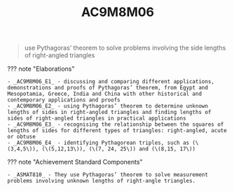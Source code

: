 ﻿---
backlinks:
- title: Learning Areas
  url: /sense/Teaching/Curriculum/v9/v9-learning-areas.html
tags: australian-curriculum
title: AC9M8M06
type: note
---
> use Pythagoras’ theorem to solve problems involving the side lengths of right-angled triangles

??? note "Elaborations"

	- _AC9M8M06_E1_ - discussing and comparing different applications, demonstrations and proofs of Pythagoras’ theorem, from Egypt and Mesopotamia, Greece, India and China with other historical and contemporary applications and proofs
	- _AC9M8M06_E2_ - using Pythagoras’ theorem to determine unknown lengths of sides in right-angled triangles and finding lengths of sides of right-angled triangles in practical applications
	- _AC9M8M06_E3_ - recognising the relationship between the squares of lengths of sides for different types of triangles: right-angled, acute or obtuse
	- _AC9M8M06_E4_ - identifying Pythagorean triples, such as (\(3,4,5\)), (\(5,12,13\)), (\(7, 24, 25\)) and (\(8,15, 17\))
??? note "Achievement Standard Components"

	- _ASMAT810_ - They use Pythagoras’ theorem to solve measurement problems involving unknown lengths of right-angle triangles.